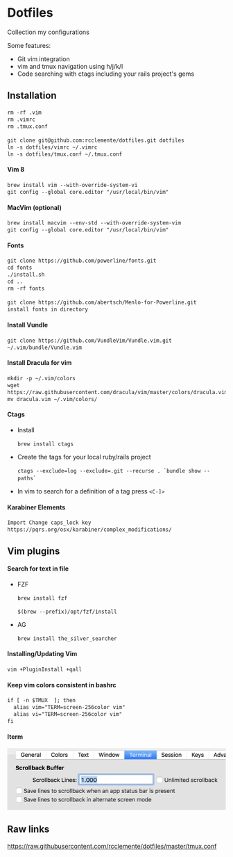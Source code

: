 # Dotfiles

Collection my configurations

Some features:
- Git vim integration
- vim and tmux navigation using h/j/k/l
- Code searching with ctags including your rails project's gems

## Installation

    rm -rf .vim
    rm .vimrc
    rm .tmux.conf

    git clone git@github.com:rcclemente/dotfiles.git dotfiles
    ln -s dotfiles/vimrc ~/.vimrc
    ln -s dotfiles/tmux.conf ~/.tmux.conf

#### Vim 8

    brew install vim --with-override-system-vi
    git config --global core.editor "/usr/local/bin/vim"

#### MacVim (optional)

    brew install macvim --env-std --with-override-system-vim
    git config --global core.editor "/usr/local/bin/vim"

#### Fonts

    git clone https://github.com/powerline/fonts.git
    cd fonts
    ./install.sh
    cd ..
    rm -rf fonts

    git clone https://github.com/abertsch/Menlo-for-Powerline.git
    install fonts in directory

#### Install Vundle

    git clone https://github.com/VundleVim/Vundle.vim.git ~/.vim/bundle/Vundle.vim

#### Install Dracula for vim

    mkdir -p ~/.vim/colors
    wget https://raw.githubusercontent.com/dracula/vim/master/colors/dracula.vim
    mv dracula.vim ~/.vim/colors/

#### Ctags

  - Install

    `brew install ctags`

  - Create the tags for your local ruby/rails project

    ``ctags --exclude=log --exclude=.git --recurse . `bundle show --paths` ``

  - In vim to search for a definition of a tag press `<C-]>`

#### Karabiner Elements

    Import Change caps_lock key
    https://pqrs.org/osx/karabiner/complex_modifications/

## Vim plugins

#### Search for text in file

  - FZF

    `brew install fzf`

    `$(brew --prefix)/opt/fzf/install`

  - AG

    `brew install the_silver_searcher`

#### Installing/Updating Vim

    vim +PluginInstall +qall

#### Keep vim colors consistent in bashrc

    if [ -n $TMUX  ]; then
      alias vim="TERM=screen-256color vim"
      alias vi="TERM=screen-256color vim"
    fi

#### Iterm

![Iterm update](images/iterm_slow_vim_tmux_screen.png)

## Raw links

https://raw.githubusercontent.com/rcclemente/dotfiles/master/tmux.conf



